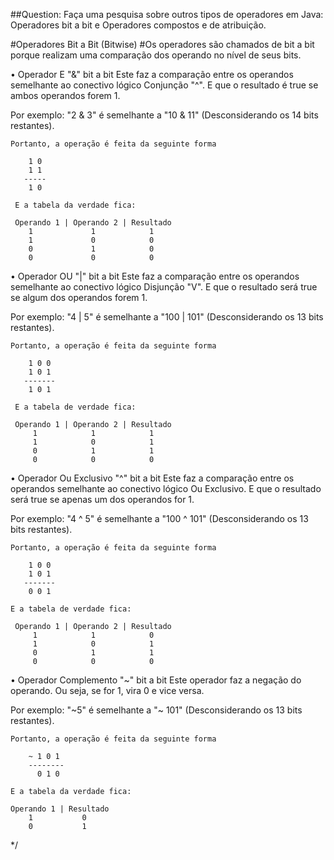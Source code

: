 ##Question: Faça uma pesquisa sobre outros tipos de operadores em Java: Operadores bit a bit e Operadores compostos e de atribuição.

#Operadores Bit a Bit (Bitwise)
#Os operadores são chamados de bit a bit porque realizam uma comparação dos operando no nível de seus bits.

• Operador E "&" bit a bit
Este faz a comparação entre os operandos semelhante ao conectivo lógico Conjunção "^". E que o resultado é true se ambos operandos forem 1.

Por exemplo:
    "2 & 3" é semelhante a "10 & 11" (Desconsiderando os 14 bits restantes).

    Portanto, a operação é feita da seguinte forma

        1 0
        1 1
       -----
        1 0

     E a tabela da verdade fica:

     Operando 1 | Operando 2 | Resultado
        1             1            1
        1             0            0
        0             1            0
        0             0            0



• Operador OU "|" bit a bit
Este faz a comparação entre os operandos semelhante ao conectivo lógico Disjunção "V". E que o resultado será true se algum dos operandos forem 1.

Por exemplo:
    "4 | 5" é semelhante a "100 | 101" (Desconsiderando os 13 bits restantes).

    Portanto, a operação é feita da seguinte forma

        1 0 0
        1 0 1
       -------
        1 0 1

     E a tabela de verdade fica:

     Operando 1 | Operando 2 | Resultado
         1            1            1
         1            0            1
         0            1            1
         0            0            0


• Operador Ou Exclusivo "^" bit a bit
Este faz a comparação entre os operandos semelhante ao conectivo lógico Ou Exclusivo. E que o resultado será true se apenas um dos operandos for 1.

Por exemplo:
    "4 ^ 5" é semelhante a "100 ^ 101" (Desconsiderando os 13 bits restantes).

    Portanto, a operação é feita da seguinte forma

        1 0 0
        1 0 1
       -------
        0 0 1

    E a tabela de verdade fica:

     Operando 1 | Operando 2 | Resultado
         1            1            0
         1            0            1
         0            1            1
         0            0            0


• Operador Complemento "~" bit a bit
Este operador faz a negação do operando. Ou seja, se for 1, vira 0 e vice versa.

Por exemplo:
    "~5" é semelhante a "~ 101" (Desconsiderando os 13 bits restantes).

    Portanto, a operação é feita da seguinte forma

        ~ 1 0 1
        --------
          0 1 0

    E a tabela da verdade fica:

    Operando 1 | Resultado
        1           0
        0           1

*/
